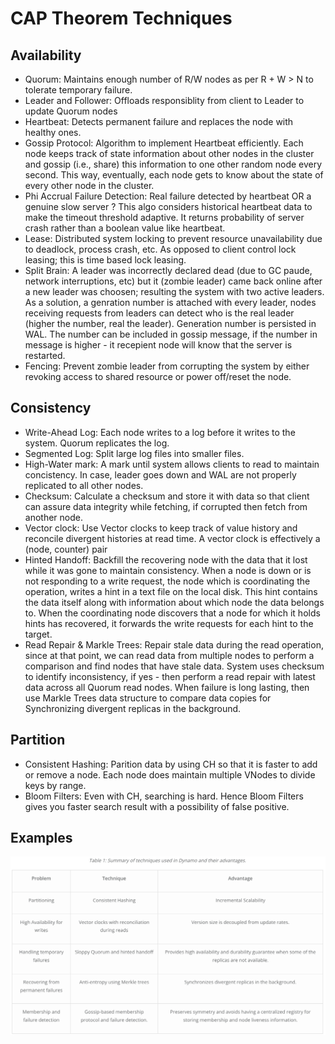 # CAP Theorem Techniques
## Availability 
* Quorum: Maintains enough number of R/W nodes as per R + W > N to tolerate temporary failure. 
* Leader and Follower: Offloads responsiblity from client to Leader to update Quorum nodes
* Heartbeat: Detects permanent failure and replaces the node with healthy ones. 
* Gossip Protocol: Algorithm to implement Heartbeat efficiently. Each node keeps track of state information about other nodes in the cluster and gossip (i.e., share) this information to one other random node every second. This way, eventually, each node gets to know about the state of every other node in the cluster.
* Phi Accrual Failure Detection: Real failure detected by heartbeat OR a genuine slow server ? This algo considers historical heartbeat data to make the timeout threshold adaptive. It returns probability of server crash rather than a boolean value like heartbeat.
* Lease: Distributed system locking to prevent resource unavailability due to deadlock, process crash, etc. As opposed to client control lock leasing; this is time based lock leasing. 
* Split Brain: A leader was incorrectly declared dead (due to GC paude, network interruptions, etc) but it (zombie leader) came back online after a new leader was choosen; resulting the system with two active leaders. As a solution, a genration number is attached with every leader, nodes receiving requests from leaders can detect who is the real leader (higher the number, real the leader). Generation number is persisted in WAL. The number can be included in gossip message, if the number in message is higher - it recepient node will know that the server is restarted. 
* Fencing: Prevent zombie leader from corrupting the system by either revoking access to shared resource or power off/reset the node. 

## Consistency
* Write-Ahead Log: Each node writes to a log before it writes to the system. Quorum replicates the log. 
* Segmented Log: Split large log files into smaller files. 
* High-Water mark: A mark until system allows clients to read to maintain concistency. In case, leader goes down and WAL are not properly replicated to all other nodes. 
* Checksum: Calculate a checksum and store it with data so that client can assure data integrity while fetching, if corrupted then fetch from another node.
* Vector clock: Use Vector clocks to keep track of value history and reconcile divergent histories at read time. A vector clock is effectively a (node, counter) pair
* Hinted Handoff: Backfill the recovering node with the data that it lost while it was gone to maintain consistency. When a node is down or is not responding to a write request, the node which is coordinating the operation, writes a hint in a text file on the local disk. This hint contains the data itself along with information about which node the data belongs to. When the coordinating node discovers that a node for which it holds hints has recovered, it forwards the write requests for each hint to the target.
* Read Repair & Markle Trees: Repair stale data during the read operation, since at that point, we can read data from multiple nodes to perform a comparison and find nodes that have stale data. System uses checksum to identify inconsistency, if yes - then perform a read repair with latest data across all Quorum read nodes. When failure is long lasting, then use Markle Trees data structure to compare data copies for Synchronizing divergent replicas in the background. 

## Partition 
* Consistent Hashing: Parition data by using CH so that it is faster to add or remove a node. Each node does maintain multiple VNodes to divide keys by range. 
* Bloom Filters: Even with CH, searching is hard. Hence Bloom Filters gives you faster search result with a possibility of false positive. 

## Examples 
![alt text](https://github.com/gaganmani90/distributed-systems/blob/main/Dynamo.png?raw=true)
